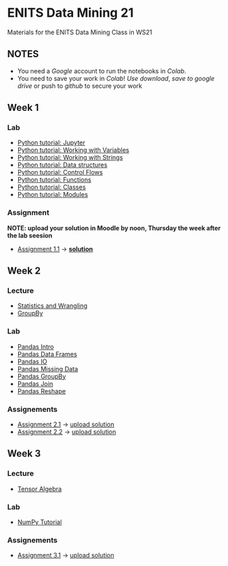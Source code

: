 # ENITS Data Mining 21
Materials for the ENITS Data Mining Class in WS21

## NOTES
* You need a *Google* account to run the notebooks in *Colab*.
* You need to save your work in *Colab*! *Use download*, *save to google drive* or push to *github* to secure your work

## Week 1

### Lab
* [Python tutorial: Jupyter](https://colab.research.google.com/github/keuperj/ENITS_DataMining_21/blob/main/Python_Tutorial/00_Jupyter-Intro.ipynb)
* [Python tutorial: Working with Variables](https://colab.research.google.com/github/keuperj/ENITS_DataMining_21/blob/main/Python_Tutorial/01_variables.ipynb)
* [Python tutorial: Working with Strings](https://colab.research.google.com/github/keuperj/ENITS_DataMining_21/blob/main/Python_Tutorial/02_strings.ipynb)
* [Python tutorial: Data structures](https://colab.research.google.com/github/keuperj/ENITS_DataMining_21/blob/main/Python_Tutorial/03_data_structures.ipynb)
* [Python tutorial: Control Flows](https://colab.research.google.com/github/keuperj/ENITS_DataMining_21/blob/main/Python_Tutorial/04_control_flow.ipynb)
* [Python tutorial: Functions](https://colab.research.google.com/github/keuperj/ENITS_DataMining_21/blob/main/Python_Tutorial/05_functions.ipynb)
* [Python tutorial: Classes](https://colab.research.google.com/github/keuperj/ENITS_DataMining_21/blob/main/Python_Tutorial/06_classes.ipynb)
* [Python tutorial: Modules](https://colab.research.google.com/github/keuperj/ENITS_DataMining_21/blob/main/Python_Tutorial/07_modules.ipynb)


### Assignment
**NOTE: upload your solution in Moodle by noon, Thursday the week after the lab seesion**

* [Assignment 1.1](https://colab.research.google.com/github/keuperj/ENITS_DataMining_21/blob/main/Week_1/Assignment-01.ipynb) -> [**solution**](https://colab.research.google.com/github/keuperj/ENITS_DataMining_21/blob/main/Week_1/Solution-1.ipynb)

## Week 2

### Lecture
* [Statistics and Wrangling](https://colab.research.google.com/github/keuperj/ENITS_DataMining_21/blob/main/Week_2/Lecture_02_Basic_Statistics_Data_Wrangling.ipynb)
* [GroupBy](https://colab.research.google.com/github/keuperj/ENITS_DataMining_21/blob/main/Week_2/Lecture_02_GroupBy.ipynb)

### Lab
* [Pandas Intro](https://colab.research.google.com/github/keuperj/ENITS_DataMining_21/blob/main/Week_2/Lab_pandas_01_Intro.ipynb)
* [Pandas Data Frames](https://colab.research.google.com/github/keuperj/ENITS_DataMining_21/blob/main/Week_2/Lab_pandas_02_DataFrame.ipynb)
* [Pandas IO](https://colab.research.google.com/github/keuperj/ENITS_DataMining_21/blob/main/Week_2/Lab_pandas_03_IO.ipynb)
* [Pandas Missing Data](https://colab.research.google.com/github/keuperj/ENITS_DataMining_21/blob/main/Week_2/Lab_pandas_04_MissingData.ipynb)
* [Pandas GroupBy](https://colab.research.google.com/github/keuperj/ENITS_DataMining_21/blob/main/Week_2/Lab_pandas_05_Group_by.ipynb)
* [Pandas Join](https://colab.research.google.com/github/keuperj/ENITS_DataMining_21/blob/main/Week_2/Lab_pandas_06_MergeandJoin.ipynb)
* [Pandas Reshape](https://colab.research.google.com/github/keuperj/ENITS_DataMining_21/blob/main/Week_2/Lab_pandas_07_reshape.ipynb) 

### Assignements
* [Assignment 2.1](https://colab.research.google.com/github/keuperj/ENITS_DataMining_21/blob/main/Week_2/Assignment_1.ipynb) -> [upload solution](https://elearning.hs-offenburg.de/moodle/course/view.php?id=5542#section-2)
* [Assignment 2.2](https://colab.research.google.com/github/keuperj/ENITS_DataMining_21/blob/main/Week_2/Assignment_2.ipynb) -> [upload solution](https://elearning.hs-offenburg.de/moodle/course/view.php?id=5542#section-2)

## Week 3

### Lecture
* [Tensor Algebra](https://colab.research.google.com/github/keuperj/ENITS_DataMining_21/blob/main/Week_3/Lecture_03_02_Tensor_Algebra.ipynb)


### Lab
* [NumPy Tutorial](https://colab.research.google.com/github/keuperj/ENITS_DataMining_21/blob/main/Week_3/Lab_01_Numpy.ipynb)
<!-- * [MatplotLib Tutorial](https://colab.research.google.com/github/keuperj/ENITS_DataMining_21/blob/main/Week_3/Lab_02_Matplotlib-Intro.ipynb) -->


### Assignements
* [Assignment 3.1](https://colab.research.google.com/github/keuperj/ENITS_DataMining_21/blob/main/Week_3/Assignment_3.1_Numpy.ipynb) -> [upload solution](https://elearning.hs-offenburg.de/moodle/course/view.php?id=5542#section-2)
<!-- * [Assignment 3.2](https://colab.research.google.com/github/keuperj/ENITS_DataMining_21/blob/main/Week_3/Assignment_3.2_Matplotlib.ipynb) -> [upload solution](https://elearning.hs-offenburg.de/moodle/course/view.php?id=5542#section-2) -->
